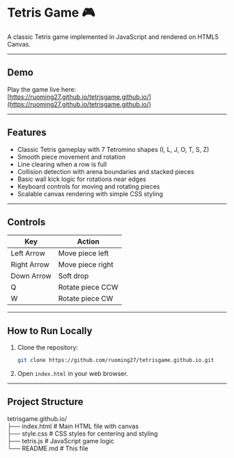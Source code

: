 
# Tetris Game 🎮

A classic Tetris game implemented in JavaScript and rendered on HTML5 Canvas.

---

## Demo

Play the game live here:  
[https://ruoming27.github.io/tetrisgame.github.io/](https://ruoming27.github.io/tetrisgame.github.io/)

---

## Features

- Classic Tetris gameplay with 7 Tetromino shapes (I, L, J, O, T, S, Z)
- Smooth piece movement and rotation
- Line clearing when a row is full
- Collision detection with arena boundaries and stacked pieces
- Basic wall kick logic for rotations near edges
- Keyboard controls for moving and rotating pieces
- Scalable canvas rendering with simple CSS styling

---

## Controls

| Key          | Action           |
|--------------|------------------|
| Left Arrow   | Move piece left  |
| Right Arrow  | Move piece right |
| Down Arrow   | Soft drop        |
| Q            | Rotate piece CCW |
| W            | Rotate piece CW  |

---

## How to Run Locally

1. Clone the repository:
    ```bash
    git clone https://github.com/ruoming27/tetrisgame.github.io.git
    ```
2. Open `index.html` in your web browser.

---

## Project Structure
tetrisgame.github.io/\
├── index.html # Main HTML file with canvas\
├── style.css # CSS styles for centering and styling\
├── tetris.js # JavaScript game logic\
└── README.md # This file
